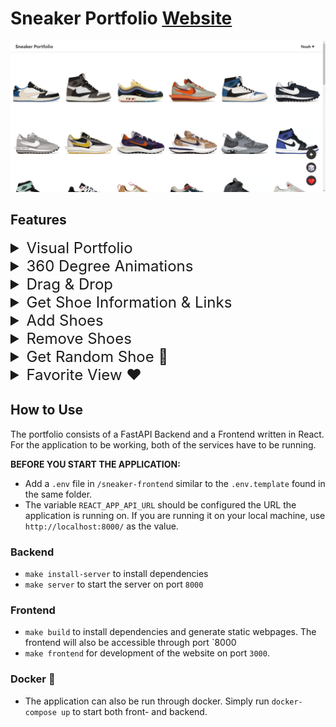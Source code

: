 
# Sneaker Portfolio  [Website](https://nsli.me)
![a](readme-media/imgs/portfolio.png)

## Features

<font size ="5">
<details>
    <summary> Visual Portfolio</summary>
    <br> 
    <img src = readme-media/gifs/interface.gif > </img>
</details>


<details>
    <summary> 360 Degree Animations</summary>
    <br> 
    <img src = readme-media/gifs/360.gif > </img>
</details>

<details>
    <summary>Drag & Drop </summary>
    <br> 
    <img src = readme-media/gifs/draganddrop.gif > </img>
</details>

<details>
    <summary>Get Shoe Information & Links</summary>
    <br> 
    <img src = readme-media/gifs/information.gif > </img>
</details>

<details>
    <summary>Add Shoes</summary>
    <br> 
    <img src = readme-media/gifs/add.gif > </img>
</details>


<details>
    <summary>Remove Shoes</summary>
    <br> 
    <img src = readme-media/gifs/remove.gif > </img>
</details>

<details>
    <summary>Get Random Shoe 🎲</summary>
    <br> 
    <img src = readme-media/gifs/random.gif > </img>
</details>

<details>
    <summary>Favorite View ❤️</summary>
    <br> 
    <img src = readme-media/gifs/favorite.gif > </img>
</details>




</font> 


## How to Use

The portfolio consists of a FastAPI Backend and a Frontend written in React. For the application to be working, both of the services have to be running. 

**BEFORE YOU START THE APPLICATION:**

- Add a `.env` file in `/sneaker-frontend` similar to the `.env.template` found in the same folder. 
- The variable `REACT_APP_API_URL` should be configured the URL the application is running on. If you are running it on your local machine, use `http://localhost:8000/` as the value.


### Backend

- `make install-server` to install dependencies
- `make server` to start the server on port `8000`


### Frontend

- `make build` to install dependencies and generate static webpages. The frontend will also be accessible through port `8000
- `make frontend` for development of the website on port `3000`.


### Docker 🐳

- The application can also be run through docker. Simply run `docker-compose up` to start both front- and backend.

